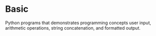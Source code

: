 # Basic
 Python programs that demonstrates programming concepts user input, arithmetic operations, string concatenation, and formatted output.
